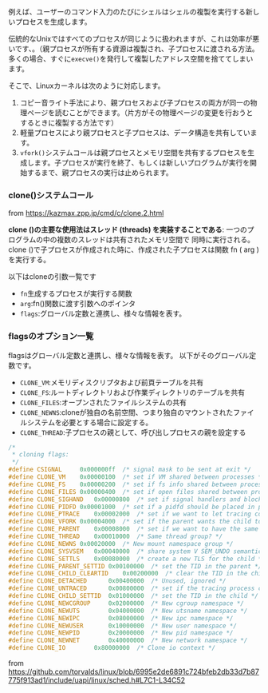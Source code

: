 ﻿

例えば、ユーザーのコマンド入力のたびにシェルはシェルの複製を実行する新しいプロセスを生成します。

伝統的なUnixではすべてのプロセスが同じように扱われますが、これは効率が悪いです、。（親プロセスが所有する資源は複製され、子プロセスに渡される方法。多くの場合、すぐに`execve()`を発行して複製したアドレス空間を捨ててしまいます。

そこで、Linuxカーネルは次のように対応します。

1. コピー音ライト手法により、親プロセスおよび子プロセスの両方が同一の物理ページを読むことができます。（片方がその物理ページの変更を行おうとするときに複製する方法です）
2. 軽量プロセスにより親プロセスと子プロセスは、データ構造を共有しています。
3. `vfork()`システムコールは親プロセスとメモリ空間を共有するプロセスを生成します。子プロセスが実行を終了、もしくは新しいプログラムが実行を開始するまで、親プロセスの実行は止められます。


### clone()システムコール

from https://kazmax.zpp.jp/cmd/c/clone.2.html

**clone ()の主要な使用法はスレッド (threads) を実装することである**: 一つのプログラムの中の複数のスレッドは共有されたメモリ空間で 同時に実行される。
clone ()で子プロセスが作成された時に、作成された子プロセスは関数 fn ( arg )を実行する。

以下はcloneの引数一覧です

- `fn`生成するプロセスが実行する関数
- `arg`:fn()関数に渡す引数へのポインタ
- `flags`:グローバル定数と連携し、様々な情報を表す。

### flagsのオプション一覧

flagsはグローバル定数と連携し、様々な情報を表す。
以下がそのグローバル定数です。

- `CLONE_VM`:メモリディスクリプタおよび前頁テーブルを共有
- `CLONE_FS`:ルートディレクトリおよび作業ディレクトリのテーブルを共有
- `CLONE_FILES`:オープンされたファイルシステムの共有
- `CLONE_NEWNS`:cloneが独自の名前空間、つまり独自のマウントされたファイルシステムを必要とする場合に設定する。
- `CLONE_THREAD`:子プロセスの親として、呼び出しプロセスの親を設定する

```c
/*
 * cloning flags:
 */
#define CSIGNAL		0x000000ff	/* signal mask to be sent at exit */
#define CLONE_VM	0x00000100	/* set if VM shared between processes */
#define CLONE_FS	0x00000200	/* set if fs info shared between processes */
#define CLONE_FILES	0x00000400	/* set if open files shared between processes */
#define CLONE_SIGHAND	0x00000800	/* set if signal handlers and blocked signals shared */
#define CLONE_PIDFD	0x00001000	/* set if a pidfd should be placed in parent */
#define CLONE_PTRACE	0x00002000	/* set if we want to let tracing continue on the child too */
#define CLONE_VFORK	0x00004000	/* set if the parent wants the child to wake it up on mm_release */
#define CLONE_PARENT	0x00008000	/* set if we want to have the same parent as the cloner */
#define CLONE_THREAD	0x00010000	/* Same thread group? */
#define CLONE_NEWNS	0x00020000	/* New mount namespace group */
#define CLONE_SYSVSEM	0x00040000	/* share system V SEM_UNDO semantics */
#define CLONE_SETTLS	0x00080000	/* create a new TLS for the child */
#define CLONE_PARENT_SETTID	0x00100000	/* set the TID in the parent */
#define CLONE_CHILD_CLEARTID	0x00200000	/* clear the TID in the child */
#define CLONE_DETACHED		0x00400000	/* Unused, ignored */
#define CLONE_UNTRACED		0x00800000	/* set if the tracing process can't force CLONE_PTRACE on this clone */
#define CLONE_CHILD_SETTID	0x01000000	/* set the TID in the child */
#define CLONE_NEWCGROUP		0x02000000	/* New cgroup namespace */
#define CLONE_NEWUTS		0x04000000	/* New utsname namespace */
#define CLONE_NEWIPC		0x08000000	/* New ipc namespace */
#define CLONE_NEWUSER		0x10000000	/* New user namespace */
#define CLONE_NEWPID		0x20000000	/* New pid namespace */
#define CLONE_NEWNET		0x40000000	/* New network namespace */
#define CLONE_IO		0x80000000	/* Clone io context */
```

from https://github.com/torvalds/linux/blob/6995e2de6891c724bfeb2db33d7b87775f913ad1/include/uapi/linux/sched.h#L7C1-L34C52














